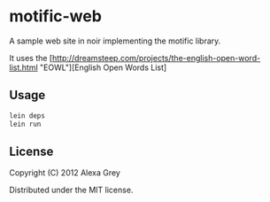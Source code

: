 # motific-web

A sample web site in noir implementing the motific library.

It uses the [http://dreamsteep.com/projects/the-english-open-word-list.html "EOWL"][English Open Words List]

## Usage

```bash
lein deps
lein run
```

## License

Copyright (C) 2012 Alexa Grey

Distributed under the MIT license.

